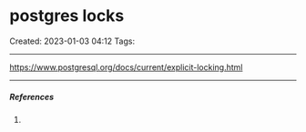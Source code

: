 # postgres locks
Created: 2023-01-03 04:12
Tags: 
____
https://www.postgresql.org/docs/current/explicit-locking.html


_____
##### References
1.

